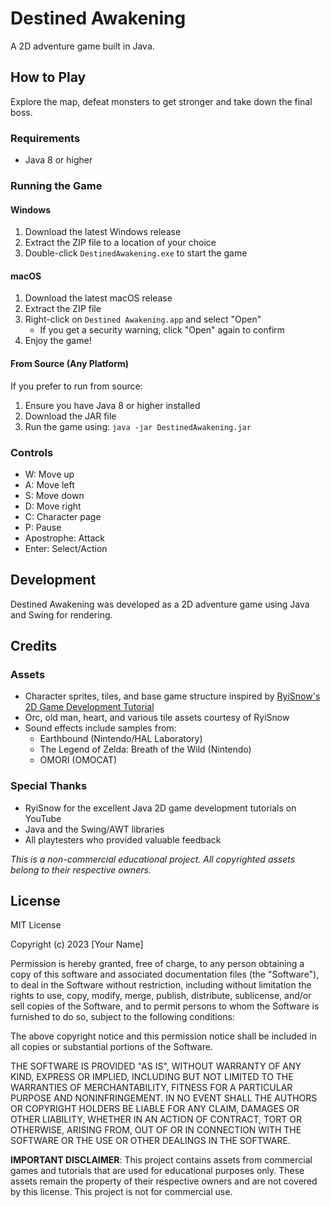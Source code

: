 # Destined Awakening

A 2D adventure game built in Java.

## How to Play

Explore the map, defeat monsters to get stronger and take down the final boss.

### Requirements

- Java 8 or higher

### Running the Game

#### Windows

1. Download the latest Windows release
2. Extract the ZIP file to a location of your choice
3. Double-click `DestinedAwakening.exe` to start the game

#### macOS

1. Download the latest macOS release
2. Extract the ZIP file
3. Right-click on `Destined Awakening.app` and select "Open"
   - If you get a security warning, click "Open" again to confirm
4. Enjoy the game!

#### From Source (Any Platform)

If you prefer to run from source:

1. Ensure you have Java 8 or higher installed
2. Download the JAR file
3. Run the game using: `java -jar DestinedAwakening.jar`

### Controls

- W: Move up
- A: Move left
- S: Move down
- D: Move right
- C: Character page
- P: Pause
- Apostrophe: Attack
- Enter: Select/Action

## Development

Destined Awakening was developed as a 2D adventure game using Java and Swing for rendering.

## Credits

### Assets

- Character sprites, tiles, and base game structure inspired by [RyiSnow's 2D Game Development Tutorial](https://www.youtube.com/c/RyiSnow)
- Orc, old man, heart, and various tile assets courtesy of RyiSnow
- Sound effects include samples from:
  - Earthbound (Nintendo/HAL Laboratory)
  - The Legend of Zelda: Breath of the Wild (Nintendo)
  - OMORI (OMOCAT)

### Special Thanks

- RyiSnow for the excellent Java 2D game development tutorials on YouTube
- Java and the Swing/AWT libraries
- All playtesters who provided valuable feedback

_This is a non-commercial educational project. All copyrighted assets belong to their respective owners._

## License

MIT License

Copyright (c) 2023 [Your Name]

Permission is hereby granted, free of charge, to any person obtaining a copy
of this software and associated documentation files (the "Software"), to deal
in the Software without restriction, including without limitation the rights
to use, copy, modify, merge, publish, distribute, sublicense, and/or sell
copies of the Software, and to permit persons to whom the Software is
furnished to do so, subject to the following conditions:

The above copyright notice and this permission notice shall be included in all
copies or substantial portions of the Software.

THE SOFTWARE IS PROVIDED "AS IS", WITHOUT WARRANTY OF ANY KIND, EXPRESS OR
IMPLIED, INCLUDING BUT NOT LIMITED TO THE WARRANTIES OF MERCHANTABILITY,
FITNESS FOR A PARTICULAR PURPOSE AND NONINFRINGEMENT. IN NO EVENT SHALL THE
AUTHORS OR COPYRIGHT HOLDERS BE LIABLE FOR ANY CLAIM, DAMAGES OR OTHER
LIABILITY, WHETHER IN AN ACTION OF CONTRACT, TORT OR OTHERWISE, ARISING FROM,
OUT OF OR IN CONNECTION WITH THE SOFTWARE OR THE USE OR OTHER DEALINGS IN THE
SOFTWARE.

**IMPORTANT DISCLAIMER**: This project contains assets from commercial games and tutorials that are used for educational purposes only. These assets remain the property of their respective owners and are not covered by this license. This project is not for commercial use.

